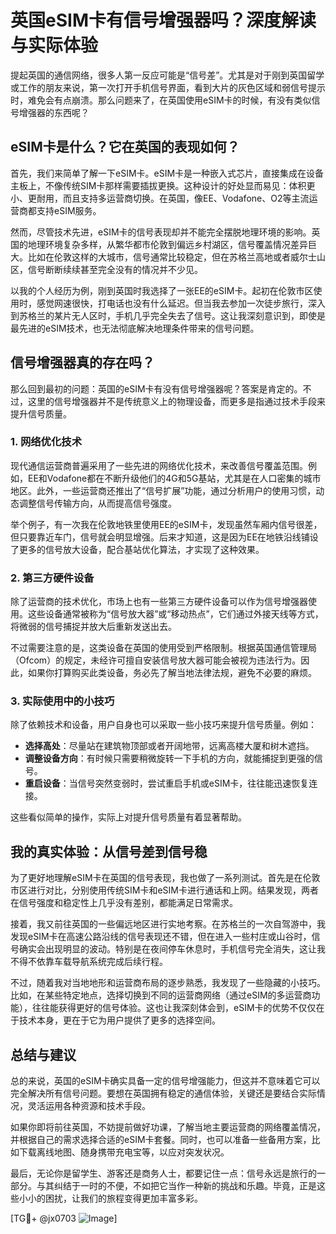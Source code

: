 # 英国eSIM卡有信号增强器吗？深度解读与实际体验

提起英国的通信网络，很多人第一反应可能是“信号差”。尤其是对于刚到英国留学或工作的朋友来说，第一次打开手机信号界面，看到大片的灰色区域和弱信号提示时，难免会有点崩溃。那么问题来了，在英国使用eSIM卡的时候，有没有类似信号增强器的东西呢？

## eSIM卡是什么？它在英国的表现如何？

首先，我们来简单了解一下eSIM卡。eSIM卡是一种嵌入式芯片，直接集成在设备主板上，不像传统SIM卡那样需要插拔更换。这种设计的好处显而易见：体积更小、更耐用，而且支持多运营商切换。在英国，像EE、Vodafone、O2等主流运营商都支持eSIM服务。

然而，尽管技术先进，eSIM卡的信号表现却并不能完全摆脱地理环境的影响。英国的地理环境复杂多样，从繁华都市伦敦到偏远乡村湖区，信号覆盖情况差异巨大。比如在伦敦这样的大城市，信号通常比较稳定，但在苏格兰高地或者威尔士山区，信号断断续续甚至完全没有的情况并不少见。

以我的个人经历为例，刚到英国时我选择了一张EE的eSIM卡。起初在伦敦市区使用时，感觉网速很快，打电话也没有什么延迟。但当我去参加一次徒步旅行，深入到苏格兰的某片无人区时，手机几乎完全失去了信号。这让我深刻意识到，即使是最先进的eSIM技术，也无法彻底解决地理条件带来的信号问题。

## 信号增强器真的存在吗？

那么回到最初的问题：英国的eSIM卡有没有信号增强器呢？答案是肯定的。不过，这里的信号增强器并不是传统意义上的物理设备，而更多是指通过技术手段来提升信号质量。

### 1. 网络优化技术

现代通信运营商普遍采用了一些先进的网络优化技术，来改善信号覆盖范围。例如，EE和Vodafone都在不断升级他们的4G和5G基站，尤其是在人口密集的城市地区。此外，一些运营商还推出了“信号扩展”功能，通过分析用户的使用习惯，动态调整信号传输方向，从而提高信号强度。

举个例子，有一次我在伦敦地铁里使用EE的eSIM卡，发现虽然车厢内信号很差，但只要靠近车门，信号就会明显增强。后来才知道，这是因为EE在地铁沿线铺设了更多的信号放大设备，配合基站优化算法，才实现了这种效果。

### 2. 第三方硬件设备

除了运营商的技术优化，市场上也有一些第三方硬件设备可以作为信号增强器使用。这些设备通常被称为“信号放大器”或“移动热点”，它们通过外接天线等方式，将微弱的信号捕捉并放大后重新发送出去。

不过需要注意的是，这类设备在英国的使用受到严格限制。根据英国通信管理局（Ofcom）的规定，未经许可擅自安装信号放大器可能会被视为违法行为。因此，如果你打算购买此类设备，务必先了解当地法律法规，避免不必要的麻烦。

### 3. 实际使用中的小技巧

除了依赖技术和设备，用户自身也可以采取一些小技巧来提升信号质量。例如：

- **选择高处**：尽量站在建筑物顶部或者开阔地带，远离高楼大厦和树木遮挡。
- **调整设备方向**：有时候只需要稍微旋转一下手机的方向，就能捕捉到更强的信号。
- **重启设备**：当信号突然变弱时，尝试重启手机或eSIM卡，往往能迅速恢复连接。

这些看似简单的操作，实际上对提升信号质量有着显著帮助。

## 我的真实体验：从信号差到信号稳

为了更好地理解eSIM卡在英国的信号表现，我也做了一系列测试。首先是在伦敦市区进行对比，分别使用传统SIM卡和eSIM卡进行通话和上网。结果发现，两者在信号强度和稳定性上几乎没有差别，都能满足日常需求。

接着，我又前往英国的一些偏远地区进行实地考察。在苏格兰的一次自驾游中，我发现eSIM卡在高速公路沿线的信号表现还不错，但在进入一些村庄或山谷时，信号确实会出现明显的波动。特别是在夜间停车休息时，手机信号完全消失，这让我不得不依靠车载导航系统完成后续行程。

不过，随着我对当地地形和运营商布局的逐步熟悉，我发现了一些隐藏的小技巧。比如，在某些特定地点，选择切换到不同的运营商网络（通过eSIM的多运营商功能），往往能获得更好的信号体验。这也让我深刻体会到，eSIM卡的优势不仅仅在于技术本身，更在于它为用户提供了更多的选择空间。

## 总结与建议

总的来说，英国的eSIM卡确实具备一定的信号增强能力，但这并不意味着它可以完全解决所有信号问题。要想在英国拥有稳定的通信体验，关键还是要结合实际情况，灵活运用各种资源和技术手段。

如果你即将前往英国，不妨提前做好功课，了解当地主要运营商的网络覆盖情况，并根据自己的需求选择合适的eSIM卡套餐。同时，也可以准备一些备用方案，比如下载离线地图、随身携带充电宝等，以应对突发状况。

最后，无论你是留学生、游客还是商务人士，都要记住一点：信号永远是旅行的一部分。与其纠结于一时的不便，不如把它当作一种新的挑战和乐趣。毕竟，正是这些小小的困扰，让我们的旅程变得更加丰富多彩。

[TG💪+ @jx0703 ![Image](https://github.com/user-attachments/assets/dbca1d08-cadb-493c-b0ec-ad6f7a83f270)]